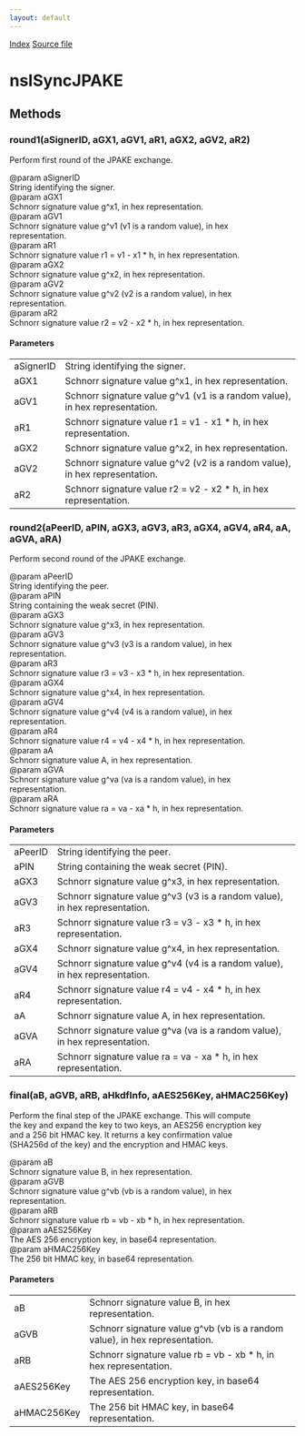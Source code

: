 ```yaml
---
layout: default
---
```

<div id='links'><a href="../index.html">Index</a>
<a href="http://dxr.mozilla.org/mozilla-central/source/services/crypto/component/nsISyncJPAKE.idl">Source file</a>
</div>

# nsISyncJPAKE #

## Methods ##

### round1(aSignerID, aGX1, aGV1, aR1, aGX2, aGV2, aR2) ###
  
Perform first round of the JPAKE exchange.  
  
@param aSignerID  
       String identifying the signer.  
@param aGX1  
       Schnorr signature value g^x1, in hex representation.  
@param aGV1  
       Schnorr signature value g^v1 (v1 is a random value), in hex  
       representation.  
@param aR1  
       Schnorr signature value r1 = v1 - x1 * h, in hex representation.  
@param aGX2  
       Schnorr signature value g^x2, in hex representation.  
@param aGV2  
       Schnorr signature value g^v2 (v2 is a random value), in hex  
       representation.  
@param aR2  
       Schnorr signature value r2 = v2 - x2 * h, in hex representation.  
  

#### Parameters ####

<table>

<tr>
<td>aSignerID</td>
<td>       String identifying the signer.  
</td>
</tr>

<tr>
<td>aGX1</td>
<td>       Schnorr signature value g^x1, in hex representation.  
</td>
</tr>

<tr>
<td>aGV1</td>
<td>       Schnorr signature value g^v1 (v1 is a random value), in hex  
       representation.  
</td>
</tr>

<tr>
<td>aR1</td>
<td>       Schnorr signature value r1 = v1 - x1 * h, in hex representation.  
</td>
</tr>

<tr>
<td>aGX2</td>
<td>       Schnorr signature value g^x2, in hex representation.  
</td>
</tr>

<tr>
<td>aGV2</td>
<td>       Schnorr signature value g^v2 (v2 is a random value), in hex  
       representation.  
</td>
</tr>

<tr>
<td>aR2</td>
<td>       Schnorr signature value r2 = v2 - x2 * h, in hex representation.  
</td>
</tr>

</table>

### round2(aPeerID, aPIN, aGX3, aGV3, aR3, aGX4, aGV4, aR4, aA, aGVA, aRA) ###
  
Perform second round of the JPAKE exchange.  
  
@param aPeerID  
       String identifying the peer.  
@param aPIN  
       String containing the weak secret (PIN).  
@param aGX3  
       Schnorr signature value g^x3, in hex representation.  
@param aGV3  
       Schnorr signature value g^v3 (v3 is a random value), in hex  
       representation.  
@param aR3  
       Schnorr signature value r3 = v3 - x3 * h, in hex representation.  
@param aGX4  
       Schnorr signature value g^x4, in hex representation.  
@param aGV4  
       Schnorr signature value g^v4 (v4 is a random value), in hex  
       representation.  
@param aR4  
       Schnorr signature value r4 = v4 - x4 * h, in hex representation.  
@param aA  
       Schnorr signature value A, in hex representation.  
@param aGVA  
       Schnorr signature value g^va (va is a random value), in hex  
       representation.  
@param aRA  
       Schnorr signature value ra = va - xa * h, in hex representation.  
  

#### Parameters ####

<table>

<tr>
<td>aPeerID</td>
<td>       String identifying the peer.  
</td>
</tr>

<tr>
<td>aPIN</td>
<td>       String containing the weak secret (PIN).  
</td>
</tr>

<tr>
<td>aGX3</td>
<td>       Schnorr signature value g^x3, in hex representation.  
</td>
</tr>

<tr>
<td>aGV3</td>
<td>       Schnorr signature value g^v3 (v3 is a random value), in hex  
       representation.  
</td>
</tr>

<tr>
<td>aR3</td>
<td>       Schnorr signature value r3 = v3 - x3 * h, in hex representation.  
</td>
</tr>

<tr>
<td>aGX4</td>
<td>       Schnorr signature value g^x4, in hex representation.  
</td>
</tr>

<tr>
<td>aGV4</td>
<td>       Schnorr signature value g^v4 (v4 is a random value), in hex  
       representation.  
</td>
</tr>

<tr>
<td>aR4</td>
<td>       Schnorr signature value r4 = v4 - x4 * h, in hex representation.  
</td>
</tr>

<tr>
<td>aA</td>
<td>       Schnorr signature value A, in hex representation.  
</td>
</tr>

<tr>
<td>aGVA</td>
<td>       Schnorr signature value g^va (va is a random value), in hex  
       representation.  
</td>
</tr>

<tr>
<td>aRA</td>
<td>       Schnorr signature value ra = va - xa * h, in hex representation.  
</td>
</tr>

</table>

### final(aB, aGVB, aRB, aHkdfInfo, aAES256Key, aHMAC256Key) ###
  
Perform the final step of the JPAKE exchange. This will compute  
the key and expand the key to two keys, an AES256 encryption key  
and a 256 bit HMAC key. It returns a key confirmation value  
(SHA256d of the key) and the encryption and HMAC keys.  
  
@param aB  
       Schnorr signature value B, in hex representation.  
@param aGVB  
       Schnorr signature value g^vb (vb is a random value), in hex  
       representation.  
@param aRB  
       Schnorr signature value rb = vb - xb * h, in hex representation.  
@param aAES256Key  
       The AES 256 encryption key, in base64 representation.  
@param aHMAC256Key  
       The 256 bit HMAC key, in base64 representation.  
  

#### Parameters ####

<table>

<tr>
<td>aB</td>
<td>       Schnorr signature value B, in hex representation.  
</td>
</tr>

<tr>
<td>aGVB</td>
<td>       Schnorr signature value g^vb (vb is a random value), in hex  
       representation.  
</td>
</tr>

<tr>
<td>aRB</td>
<td>       Schnorr signature value rb = vb - xb * h, in hex representation.  
</td>
</tr>

<tr>
<td>aAES256Key</td>
<td>       The AES 256 encryption key, in base64 representation.  
</td>
</tr>

<tr>
<td>aHMAC256Key</td>
<td>       The 256 bit HMAC key, in base64 representation.  
</td>
</tr>

</table>
